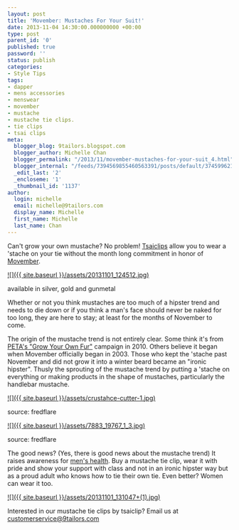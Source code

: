 ```yaml
---
layout: post
title: 'Movember: Mustaches For Your Suit!'
date: 2013-11-04 14:30:00.000000000 +00:00
type: post
parent_id: '0'
published: true
password: ''
status: publish
categories:
- Style Tips
tags:
- dapper
- mens accessories
- menswear
- movember
- mustache
- mustache tie clips.
- tie clips
- tsai clips
meta:
  blogger_blog: 9tailors.blogspot.com
  blogger_author: Michelle Chan
  blogger_permalink: "/2013/11/movember-mustaches-for-your-suit_4.html"
  blogger_internal: "/feeds/7394569855460563391/posts/default/3745996218545608151"
  _edit_last: '2'
  _encloseme: '1'
  _thumbnail_id: '1137'
author:
  login: michelle
  email: michelle@9tailors.com
  display_name: Michelle
  first_name: Michelle
  last_name: Chan
---
```

Can't grow your own mustache? No problem! [Tsaiclips](http://www.tsaiclip.com/) allow you to wear a 'stache on your tie without the month long commitment in honor of [Movember](http://us.movember.com/).

[![]({{ site.baseurl }}/assets/20131101_124512.jpg)](http://2.bp.blogspot.com/-HTMkjHizEH4/UnVMns9fJKI/AAAAAAAAAF4/OHhtDtiNgSY/s1600/20131101_124512.jpg)

available in silver, gold and gunmetal

Whether or not you think mustaches are too much of a hipster trend and needs to die down or if you think a man's face should never be naked for too long, they are here to stay; at least for the months of November to come.

The origin of the mustache trend is not entirely clear. Some think it's from [PETA's "Grow Your Own Fur"](http://features.peta2.com/GrowYourOwnFur/) campaign in 2010. Others believe it began when Movember officially began in 2003. Those who kept the 'stache past November and did not grow it into a winter beard became an "ironic hipster". Thusly the sprouting of the mustache trend by putting a 'stache on everything or making products in the shape of mustaches, particularly the handlebar mustache.

[![]({{ site.baseurl }}/assets/crustahce-cutter-1.jpg)](http://www.wastesomecash.com/media/catalog/product/cache/1/image/483x398/9df78eab33525d08d6e5fb8d27136e95/c/r/crustahce-cutter-1.jpg)

source: fredflare

[![]({{ site.baseurl }}/assets/7883_19767_1_3.jpg)](http://www.fredflare.com/media/catalog/product/7/8/7883_19767_1_3.jpg)

source: fredflare

The good news? (Yes, there is good news about the mustache trend) It raises awareness for [men's health](http://us.movember.com/mens-health). Buy a mustache tie clip, wear it with pride and show your support with class and not in an ironic hipster way but as a proud adult who knows how to tie their own tie. Even better? Women can wear it too.

[![]({{ site.baseurl }}/assets/20131101_131047+(1).jpg)](http://1.bp.blogspot.com/-LIH1cP3qUcs/UnVd7dsbnKI/AAAAAAAAAGI/MyS8bMW63Sg/s1600/20131101_131047+(1).jpg)

Interested in our mustache tie clips by tsaiclip? Email us at customerservice@9tailors.com